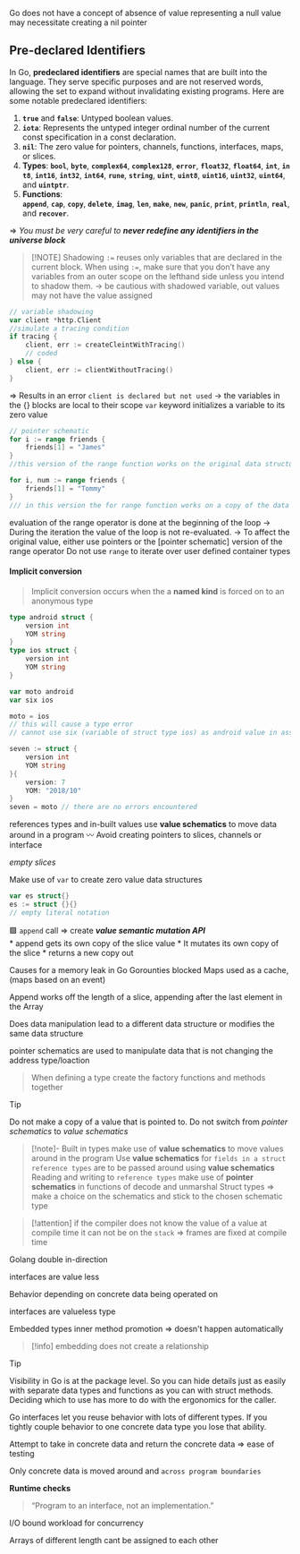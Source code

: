  
Go does not have a concept of absence of value
representing a null value may necessitate creating a nil pointer

## Pre-declared Identifiers 

In Go, **predeclared identifiers** are special names that are built into the language. They serve specific purposes and are not reserved words, allowing the set to expand without invalidating existing programs. Here are some notable predeclared identifiers:

1. **`true`** and **`false`**: Untyped boolean values.
2. **`iota`**: Represents the untyped integer ordinal number of the current const specification in a const declaration.
3. **`nil`**: The zero value for pointers, channels, functions, interfaces, maps, or slices.
4. **Types**: **`bool`**, **`byte`**, **`complex64`**, **`complex128`**, **`error`**, **`float32`**, **`float64`**, **`int`**, **`int8`**, **`int16`**, **`int32`**, **`int64`**, **`rune`**, **`string`**, **`uint`**, **`uint8`**, **`uint16`**, **`uint32`**, **`uint64`**, and **`uintptr`**.
5. **Functions**: <span class="purple"> **`append`**</span>, **`cap`**, **`copy`**, **`delete`**, **`imag`**, **`len`**, **`make`**, **`new`**, **`panic`**, **`print`**, **`println`**, **`real`**, and **`recover`**.

⇒ _You must be very careful to **never redefine any identifiers in the universe block**_


> [!NOTE] Shadowing
>  `:=` reuses only variables that are declared in the current block. When using `:=`, make sure that you don’t have any variables from an outer scope on the lefthand side unless you intend to shadow them.
> 	 -> be cautious with shadowed variable, out values may not have the value assigned


```go 
// variable shadowing
var client *http.Client
//simulate a tracing condition
if tracing {
	client, err := createCleintWithTracing()
	// coded
} else {
	client, err := clientWithoutTracing()
}

```
 => Results in an error `client is declared but not used`
	  -> the variables in the {} blocks are local to their scope
`var` keyword initializes a variable to its zero value

```go
// pointer schematic
for i := range friends {
	friends[1] = "James"
}
//this version of the range function works on the original data structure

for i, num := range friends {
	friends[1] = "Tommy"
}
/// in this version the for range function works on a copy of the data
```

evaluation of the range operator is done at the beginning of the loop
	-> During the iteration the value of the loop is not re-evaluated.
	-> To affect the original value, either use pointers or the [pointer schematic] version of the range operator
Do not use `range` to iterate over user defined container types

#### Implicit conversion 

> Implicit conversion occurs when the a __named kind__ is forced on to an anonymous type

```go 
type android struct {
	version int
	YOM string
}
type ios struct {
	version int
	YOM string
}

var moto android
var six ios

moto = ios 
// this will cause a type error
// cannot use six (variable of struct type ios) as android value in assignment

seven := struct {
	version int
	YOM string
}{
	version: 7
	YOM: "2018/10" 
}
seven = moto // there are no errors encountered
```


references types and in-built values use __value schematics__ to move data around in a program
:wavy_dash: Avoid creating pointers to slices, channels or interface

_empty slices_

Make use of `var` to create zero value data structures

```go
var es struct{} 
es := struct {}{}
// empty literal notation
```

:purple_square: `append` call => create *__value semantic mutation API__*  
	* append gets its own copy of the slice value
	* It mutates its own copy of the slice
	* returns a new copy out 

Causes for a memory leak in Go
	Gorounties blocked 
		Maps used as a cache, (maps based on an event)

Append works off the length of a slice, appending after the last element in the Array


Does data manipulation lead to a different data structure or modifies the same data structure

pointer schematics are used to manipulate data that is not changing the address type/loaction

> When defining a type create the factory functions and methods together

> [!tip]
> Do not make a copy of a value that is pointed to.
> Do not switch from _pointer schematics_ to _value schematics_ 



> [!note]-  Built in types 
> make use of __value schematics__ to move values around in the program
> Use __value schematics__ for `fields in a struct` 
> `reference types` are to be passed around using __value schematics__
> Reading and writing to `reference types` make use of __pointer schematics__ in functions of decode and unmarshal 
> Struct types => make a choice on the schematics and stick to the chosen schematic type


> [!attention]
>  if the compiler does not know the value of a value at compile time it can not be on the `stack` => frames are fixed at compile time

Golang double in-direction

interfaces are value less 

Behavior depending on concrete data being operated on

interfaces are valueless type  

Embedded types inner method promotion => doesn't happen automatically 

>[!info]
>embedding does not create a relationship

>[!tip]
>Visibility in Go is at the package level. So you can hide details just as easily with separate data types and functions as you can with struct methods. Deciding which to use has more to do with the ergonomics for the caller.
>
Go interfaces let you reuse behavior with lots of different types. If you tightly couple behavior to one concrete data type you lose that ability.


Attempt to take in concrete data and return the concrete data => ease of testing  

Only concrete data is moved around and `across program boundaries`

__Runtime checks__

>“Program to an interface, not an implementation.”


I/O bound workload for concurrency

Arrays of different length cant be assigned to each other